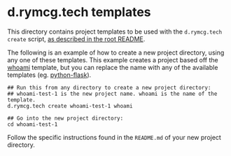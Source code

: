 # d.rymcg.tech templates

This directory contains project templates to be used with the
`d.rymcg.tech create` script, [as described in the root
README](https://github.com/EnigmaCurry/d.rymcg.tech#using-the-drymcgtech-cli-script-optional).

The following is an example of how to create a new project directory,
using any one of these templates. This example creates a project based
off the [whoami](whoami) template, but you can replace the name with
any of the available templates (eg. [python-flask](python-flask)).

```
## Run this from any directory to create a new project directory:
## whoami-test-1 is the new project name. whoami is the name of the template.
d.rymcg.tech create whoami-test-1 whoami

## Go into the new project directory:
cd whoami-test-1
```

Follow the specific instructions found in the `README.md` of your new
project directory.
